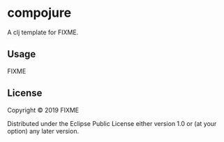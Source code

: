 # compojure

A clj template for FIXME.

## Usage

FIXME

## License

Copyright © 2019 FIXME

Distributed under the Eclipse Public License either version 1.0 or (at
your option) any later version.
